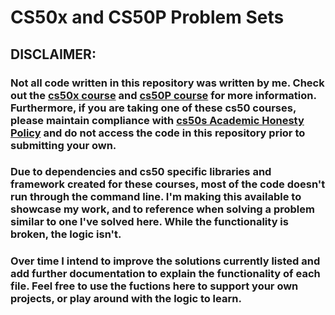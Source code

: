 # CS50x and CS50P Problem Sets 


## DISCLAIMER: 
### Not all code written in this repository was written by me. Check out the [cs50x course](https://cs50.harvard.edu/x/2023/) and [cs50P course](https://cs50.harvard.edu/python/2022/) for more information. Furthermore, if you are taking one of these cs50 courses, please maintain compliance with [cs50s Academic Honesty Policy](https://cs50.harvard.edu/python/2022/honesty/) and do not access the code in this repository prior to submitting your own.


### Due to dependencies and cs50 specific libraries and framework created for these courses, most of the code doesn't run through the command line. I'm making this available to showcase my work, and to reference when solving a problem similar to one I've solved here. While the functionality is broken, the logic isn't. 


### Over time I intend to improve the solutions currently listed and add further documentation to explain the functionality of each file. Feel free to use the fuctions here to support your own projects, or play around with the logic to learn. 